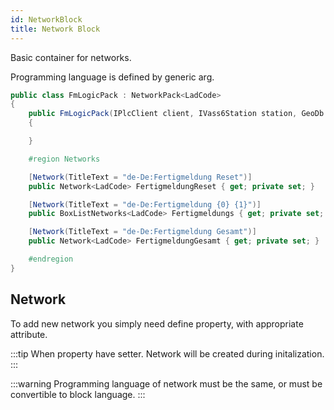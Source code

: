 ```yaml
---
id: NetworkBlock
title: Network Block
---
```


Basic container for networks. 

Programming language is defined by generic arg.
``` cs
public class FmLogicPack : NetworkPack<LadCode>
{
    public FmLogicPack(IPlcClient client, IVass6Station station, GeoDb db, Temp temp, DB_ARG dbArg)
    {

    }

    #region Networks

    [Network(TitleText = "de-De:Fertigmeldung Reset")]
    public Network<LadCode> FertigmeldungReset { get; private set; }

    [Network(TitleText = "de-De:Fertigmeldung {0} {1}")]
    public BoxListNetworks<LadCode> Fertigmeldungs { get; private set; }

    [Network(TitleText = "de-De:Fertigmeldung Gesamt")]
    public Network<LadCode> FertigmeldungGesamt { get; private set; }

    #endregion
}
```

## Network 

To add new network you simply need define property, with appropriate attribute.

:::tip
When property have setter. Network will be created during initalization.
:::

:::warning
Programming language of network must be the same, or must be convertible to block language.
:::